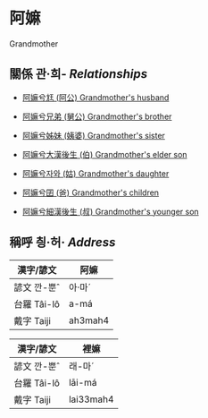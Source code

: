# 阿嫲
Grandmother

## 關係 관·희- _Relationships_

- [阿嫲兮尪 (阿公) Grandmother's husband](member8.md)

- [阿嫲兮兄弟 (舅公) Grandmother's brother](member31.md)

- [阿嫲兮姊妹 (姨婆) Grandmother's sister](member32.md)

- [阿嫲兮大漢後生 (伯) Grandmother's elder son](member10.md)

- [阿嫲兮자와 (姑) Grandmother's daughter](member12.md)

- [阿嫲兮囝 (爸) Grandmother's children](member2.md)

- [阿嫲兮細漢後生 (叔) Grandmother's younger son](member11.md)



## 稱呼 칑·허· _Address_

漢字/諺文 | 阿嫲
--- | ---
諺文 깐-뿐ˆ | 아·마ˊ
台羅 Tâi-lô | a-má
戴字 Taiji | ah3mah4


漢字/諺文 | 裡嫲
--- | ---
諺文 깐-뿐ˆ | 래-마ˊ
台羅 Tâi-lô | lāi-má
戴字 Taiji | lai33mah4


